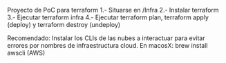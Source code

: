 Proyecto de PoC para terraform
1.- Situarse en /Infra
2.- Instalar terraform
3.- Ejecutar terraform infra
4.- Ejecutar terraform plan, terraform apply (deploy) y terraform destroy (undeploy)

Recomendado: Instalar los CLIs de las nubes a interactuar para evitar errores por nombres de infraestructura cloud.
En macosX: brew install awscli (AWS)
